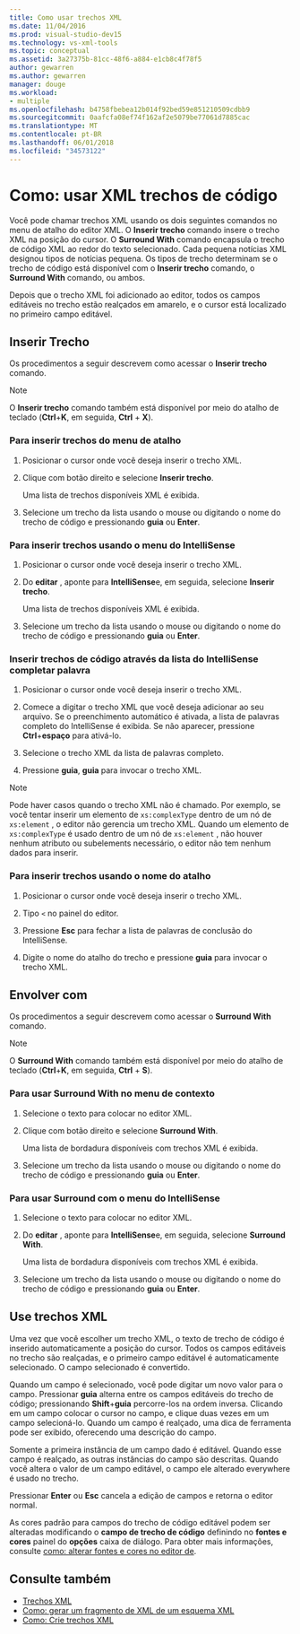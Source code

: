 ```yaml
---
title: Como usar trechos XML
ms.date: 11/04/2016
ms.prod: visual-studio-dev15
ms.technology: vs-xml-tools
ms.topic: conceptual
ms.assetid: 3a27375b-81cc-48f6-a884-e1cb8c4f78f5
author: gewarren
ms.author: gewarren
manager: douge
ms.workload:
- multiple
ms.openlocfilehash: b4758fbebea12b014f92bed59e851210509cdbb9
ms.sourcegitcommit: 0aafcfa08ef74f162af2e5079be77061d7885cac
ms.translationtype: MT
ms.contentlocale: pt-BR
ms.lasthandoff: 06/01/2018
ms.locfileid: "34573122"
---
```

# <a name="how-to-use-xml-snippets"></a>Como: usar XML trechos de código

Você pode chamar trechos XML usando os dois seguintes comandos no menu de atalho do editor XML. O **Inserir trecho** comando insere o trecho XML na posição do cursor. O **Surround With** comando encapsula o trecho de código XML ao redor do texto selecionado. Cada pequena notícias XML designou tipos de notícias pequena. Os tipos de trecho determinam se o trecho de código está disponível com o **Inserir trecho** comando, o **Surround With** comando, ou ambos.

Depois que o trecho XML foi adicionado ao editor, todos os campos editáveis no trecho estão realçados em amarelo, e o cursor está localizado no primeiro campo editável.

## <a name="insert-snippet"></a>Inserir Trecho

Os procedimentos a seguir descrevem como acessar o **Inserir trecho** comando.

> [!NOTE]
> O **Inserir trecho** comando também está disponível por meio do atalho de teclado (**Ctrl**+**K**, em seguida, **Ctrl** + **X**).

### <a name="to-insert-snippets-from-the-shortcut-menu"></a>Para inserir trechos do menu de atalho

1. Posicionar o cursor onde você deseja inserir o trecho XML.

2. Clique com botão direito e selecione **Inserir trecho**.

   Uma lista de trechos disponíveis XML é exibida.

3. Selecione um trecho da lista usando o mouse ou digitando o nome do trecho de código e pressionando **guia** ou **Enter**.

### <a name="to-insert-snippets-using-the-intellisense-menu"></a>Para inserir trechos usando o menu do IntelliSense

1. Posicionar o cursor onde você deseja inserir o trecho XML.

2. Do **editar** , aponte para **IntelliSense**e, em seguida, selecione **Inserir trecho**.

   Uma lista de trechos disponíveis XML é exibida.

3. Selecione um trecho da lista usando o mouse ou digitando o nome do trecho de código e pressionando **guia** ou **Enter**.

### <a name="to-insert-snippets-through-the-intellisense-complete-word-list"></a>Inserir trechos de código através da lista do IntelliSense completar palavra

1. Posicionar o cursor onde você deseja inserir o trecho XML.

2. Comece a digitar o trecho XML que você deseja adicionar ao seu arquivo. Se o preenchimento automático é ativada, a lista de palavras completo do IntelliSense é exibida. Se não aparecer, pressione **Ctrl**+**espaço** para ativá-lo.

3. Selecione o trecho XML da lista de palavras completo.

4. Pressione **guia**, **guia** para invocar o trecho XML.

> [!NOTE]
> Pode haver casos quando o trecho XML não é chamado. Por exemplo, se você tentar inserir um elemento de `xs:complexType` dentro de um nó de `xs:element` , o editor não gerencia um trecho XML. Quando um elemento de `xs:complexType` é usado dentro de um nó de `xs:element` , não houver nenhum atributo ou subelements necessário, o editor não tem nenhum dados para inserir.

### <a name="to-insert-snippets-using-the-shortcut-name"></a>Para inserir trechos usando o nome do atalho

1. Posicionar o cursor onde você deseja inserir o trecho XML.

2. Tipo `<` no painel do editor.

3. Pressione **Esc** para fechar a lista de palavras de conclusão do IntelliSense.

4. Digite o nome do atalho do trecho e pressione **guia** para invocar o trecho XML.

## <a name="surround-with"></a>Envolver com

Os procedimentos a seguir descrevem como acessar o **Surround With** comando.

> [!NOTE]
> O **Surround With** comando também está disponível por meio do atalho de teclado (**Ctrl**+**K**, em seguida, **Ctrl** + **S**).

### <a name="to-use-surround-with-from-the-context-menu"></a>Para usar Surround With no menu de contexto

1. Selecione o texto para colocar no editor XML.

2. Clique com botão direito e selecione **Surround With**.

   Uma lista de bordadura disponíveis com trechos XML é exibida.

3. Selecione um trecho da lista usando o mouse ou digitando o nome do trecho de código e pressionando **guia** ou **Enter**.

### <a name="to-use-surround-with-from-the-intellisense-menu"></a>Para usar Surround com o menu do IntelliSense

1. Selecione o texto para colocar no editor XML.

2. Do **editar** , aponte para **IntelliSense**e, em seguida, selecione **Surround With**.

   Uma lista de bordadura disponíveis com trechos XML é exibida.

3. Selecione um trecho da lista usando o mouse ou digitando o nome do trecho de código e pressionando **guia** ou **Enter**.

## <a name="use-xml-snippets"></a>Use trechos XML

Uma vez que você escolher um trecho XML, o texto de trecho de código é inserido automaticamente a posição do cursor. Todos os campos editáveis no trecho são realçadas, e o primeiro campo editável é automaticamente selecionado. O campo selecionado é convertido.

Quando um campo é selecionado, você pode digitar um novo valor para o campo. Pressionar **guia** alterna entre os campos editáveis do trecho de código; pressionando **Shift**+**guia** percorre-los na ordem inversa. Clicando em um campo colocar o cursor no campo, e clique duas vezes em um campo selecioná-lo. Quando um campo é realçado, uma dica de ferramenta pode ser exibido, oferecendo uma descrição do campo.

Somente a primeira instância de um campo dado é editável. Quando esse campo é realçado, as outras instâncias do campo são descritas. Quando você altera o valor de um campo editável, o campo ele alterado everywhere é usado no trecho.

Pressionar **Enter** ou **Esc** cancela a edição de campos e retorna o editor normal.

As cores padrão para campos do trecho de código editável podem ser alteradas modificando o **campo de trecho de código** definindo no **fontes e cores** painel do **opções** caixa de diálogo. Para obter mais informações, consulte [como: alterar fontes e cores no editor de](../ide/reference/how-to-change-fonts-and-colors-in-the-editor.md).

## <a name="see-also"></a>Consulte também

- [Trechos XML](../xml-tools/xml-snippets.md)
- [Como: gerar um fragmento de XML de um esquema XML](../xml-tools/how-to-generate-an-xml-snippet-from-an-xml-schema.md)
- [Como: Crie trechos XML](../xml-tools/how-to-create-xml-snippets.md)